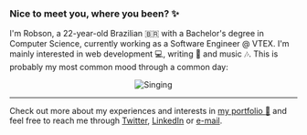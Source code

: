 ### Nice to meet you, where you been? :sparkles:

I'm Robson, a 22-year-old Brazilian 🇧🇷  with a Bachelor's degree in Computer Science, currently working as a Software Engineer @ VTEX. I'm mainly interested in web development :computer:, writing :pencil: and music :notes:. This is probably my most common mood through a common day:

<p align="center">
  <img src="https://media.giphy.com/media/ghNfhD2YJYz2YgY1jr/giphy.gif" alt="Singing" />
</p>

<hr />

Check out more about my experiences and interests in [my portfolio :mega:](https://jrobsonjr.github.io/) and feel free to reach me through [Twitter](https://twitter.com/JRosboJr), [LinkedIn](https://www.linkedin.com/in/jrobsonjr/) or [e-mail](mailto:jrobsonjr16@gmail.com).
